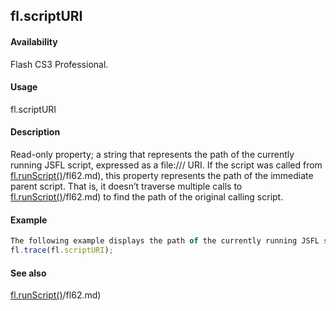 ## fl.scriptURI

#### Availability

Flash CS3 Professional.

#### Usage

fl.scriptURI

#### Description

Read-only property; a string that represents the path of the currently running JSFL script, expressed as a file:/// URI. If the script was called from [fl.runScript()](../flash_object_(fl)/fl62.md)/fl62.md), this property represents the path of the immediate parent script. That is, it doesn’t traverse multiple calls to [fl.runScript()](../flash_object_(fl)/fl62.md)/fl62.md) to find the path of the original calling script.

#### Example

```javascript
The following example displays the path of the currently running JSFL script in the Output panel:
fl.trace(fl.scriptURI);

```
#### See also

[fl.runScript()](../flash_object_(fl)/fl62.md)/fl62.md)
